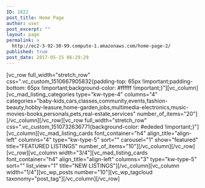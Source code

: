 ```yaml
---
ID: 1822
post_title: Home Page
author: user
post_excerpt: ""
layout: page
permalink: >
  http://ec2-3-92-30-99.compute-1.amazonaws.com/home-page-2/
published: true
post_date: 2017-05-15 06:29:29
---
```

[vc_row full_width="stretch_row" css=".vc_custom_1510667905832{padding-top: 65px !important;padding-bottom: 65px !important;background-color: #ffffff !important;}"][vc_column][vc_mad_listing_categories type="kw-type-4" columns="4" categories="baby-kids,cars,classes,community,events,fashion-beauty,hobby-leasure,home-garden,jobs,multimedia-electronics,music-movies-books,personals,pets,real-estate,services" number_of_items="20"][/vc_column][/vc_row][vc_row full_width="stretch_row" css=".vc_custom_1510732636771{background-color: #ededed !important;}"][vc_column][vc_mad_listing_cards font_container="h4" align_title="align-left" columns="4" type="kw-type-5" sort="" carousel="1" show="featured" title="FEATURED LISTINGS" number_of_items="10"][/vc_column][/vc_row][vc_row][vc_column width="3/4"][vc_mad_listing_cards font_container="h4" align_title="align-left" columns="3" type="kw-type-5" sort="" list_view="1" title="NEW LISTINGS"][/vc_column][vc_column width="1/4"][vc_wp_posts number="10"][vc_wp_tagcloud taxonomy="post_tag"][/vc_column][/vc_row]